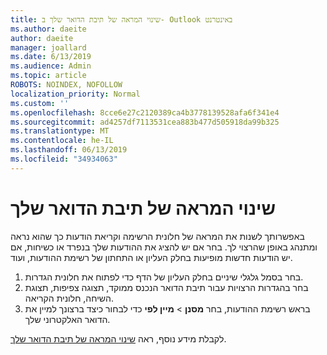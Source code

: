 ```yaml
---
title: שינוי המראה של תיבת הדואר שלך ב- Outlook באינטרנט
ms.author: daeite
author: daeite
manager: joallard
ms.date: 6/13/2019
ms.audience: Admin
ms.topic: article
ROBOTS: NOINDEX, NOFOLLOW
localization_priority: Normal
ms.custom: ''
ms.openlocfilehash: 8cce6e27c2120389ca4b3778139528afa6f341e4
ms.sourcegitcommit: ad4257df7113531cea883b477d505918da99b325
ms.translationtype: MT
ms.contentlocale: he-IL
ms.lasthandoff: 06/13/2019
ms.locfileid: "34934063"
---
```

# <a name="change-the-look-of-your-mailbox"></a>שינוי המראה של תיבת הדואר שלך

באפשרותך לשנות את המראה של חלונית הרשימה וקריאת הודעות כך שהוא נראה ומתנהג באופן שהרצוי לך. בחר אם יש להציג את ההודעות שלך בנפרד או כשיחות, אם יש הודעות חדשות מופיעות בחלק העליון או התחתון של רשימת ההודעות, ועוד.

1. בחר בסמל גלגלי שיניים בחלק העליון של הדף כדי לפתוח את חלונית הגדרות.
1. בחר בהגדרות הרצויות עבור תיבת הדואר הנכנס ממוקד, תצוגה צפיפות, תצוגת השיחה, חלונית הקריאה.
1. בראש רשימת ההודעות, בחר **מסנן** > **מיין לפי** כדי לבחור כיצד ברצונך למיין את הדואר האלקטרוני שלך.

לקבלת מידע נוסף, ראה [שינוי המראה של תיבת הדואר שלך](https://support.office.com/article/b41c2ecb-f23c-42b3-b7f8-659646d5e58c).